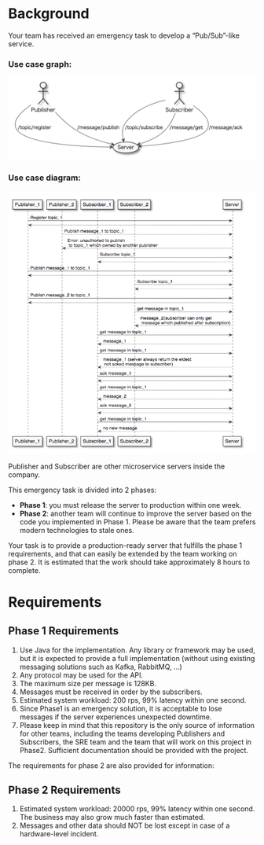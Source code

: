 # Background
Your team has received an emergency task to develop a “Pub/Sub”-like service. 

### Use case graph:

<img src="./image/image1.png" width="700px">


### Use case diagram:

<img src="./image/image2.png" width="700px">

Publisher and Subscriber are other microservice servers inside the company.

This emergency task is divided into 2 phases:
- **Phase 1**: you must release the server to production within one week.
- **Phase 2**: another team will continue to improve the server based on the code you implemented in Phase 1. Please be aware that the team prefers modern technologies to stale ones.

Your task is to provide a production-ready server that fulfills the phase 1 requirements, and that can easily be extended by the team working on phase 2. It is estimated that the work should take approximately 8 hours to complete.

# Requirements

## Phase 1 Requirements
1. Use Java for the implementation. Any library or framework may be used, but it is expected to provide a full implementation (without using existing messaging solutions such as Kafka, RabbitMQ, …)
1. Any protocol may be used for the API.
1. The maximum size per message is 128KB.
1. Messages must be received in order by the subscribers.
1. Estimated system workload: 200 rps, 99% latency within one second.
1. Since Phase1 is an emergency solution, it is acceptable to lose messages if the server experiences unexpected downtime.
1. Please keep in mind that this repository is the only source of information for other teams, including the teams developing Publishers and Subscribers, the SRE team and the team that will work on this project in Phase2. Sufficient documentation should be provided with the project.

The requirements for phase 2 are also provided for information:

## Phase 2 Requirements

1. Estimated system workload: 20000 rps, 99% latency within one second. The business may also grow much faster than estimated.
1. Messages and other data should NOT be lost except in case of a hardware-level incident.



